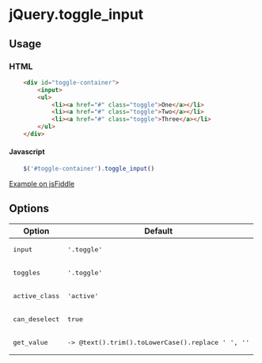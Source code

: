 # jQuery.toggle_input

## Usage

### HTML

```html
    <div id="toggle-container">
        <input>
        <ul>
            <li><a href="#" class="toggle">One</a></li>
            <li><a href="#" class="toggle">Two</a></li>
            <li><a href="#" class="toggle">Three</a></li>
        </ul>
    </div>
```

#### Javascript

```javascript
    $('#toggle-container').toggle_input()
```

[Example on jsFiddle](http://jsfiddle.net/af3fY/)

## Options
<table>
    <thead>
        <tr>
            <th>Option</th>
            <th>Default</th>
        </tr>
    </thead>
    <tbody>
        <tr>
            <td><pre>input</pre></td>
            <td><pre>'.toggle'</pre></td>
        </tr>
        <tr>
            <td><pre>toggles</pre></td>
            <td><pre>'.toggle'</pre></td>
        </tr>
        <tr>
            <td><pre>active_class</pre></td>
            <td><pre>'active'</pre></td>
        </tr>
        <tr>
            <td><pre>can_deselect</pre></td>
            <td><pre>true</pre></td>
        </tr>
        <tr>
            <td><pre>get_value</pre></td>
            <td><pre>-> @text().trim().toLowerCase().replace ' ', ''</pre></td>
        </tr>
    </tbody>
</table>